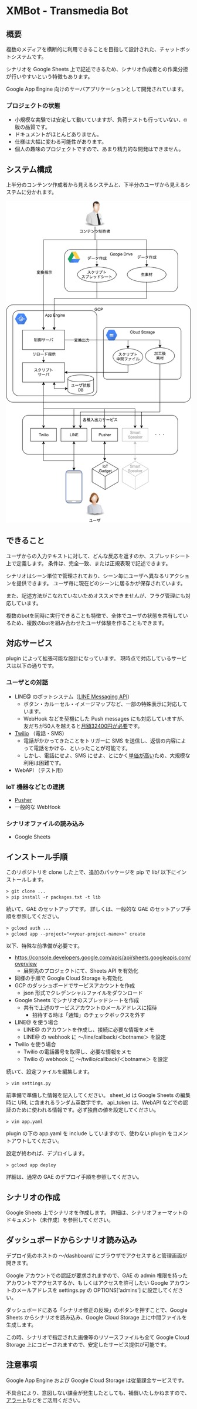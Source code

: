 # XMBot - Transmedia Bot

## 概要

複数のメディアを横断的に利用できることを目指して設計された、チャットボットシステムです。

シナリオを Google Sheets 上で記述できるため、シナリオ作成者との作業分担が行いやすいという特徴もあります。

Google App Engine 向けのサーバアプリケーションとして開発されています。

### プロジェクトの状態

- 小規模な実験では安定して動いていますが、負荷テストも行っていない、α版の品質です。
- ドキュメントがほとんどありません。
- 仕様は大幅に変わる可能性があります。
- 個人の趣味のプロジェクトですので、あまり精力的な開発はできません。

## システム構成
上半分のコンテンツ作成者から見えるシステムと、下半分のユーザから見えるシステムに分かれます。

![システム構成図](./docs/system_diagram.png)

## できること

ユーザからの入力テキストに対して、どんな反応を返すのか、スプレッドシート上で定義します。
条件は、完全一致、または正規表現で記述できます。

シナリオはシーン単位で管理されており、シーン毎にユーザへ異なるリアクションを提供できます。
ユーザ毎に現在どのシーンに居るかが保存されています。

また、記述方法がこなれていないためオススメできませんが、フラグ管理にも対応しています。

複数のbotを同時に実行できることも特徴で、全体でユーザの状態を共有しているため、複数のbotを組み合わせたユーザ体験を作ることもできます。

## 対応サービス

plugin によって拡張可能な設計になっています。
現時点で対応しているサービスは以下の通りです。

### ユーザとの対話

- LINE@ のボットシステム（[LINE Messaging API](https://developers.line.me/ja/services/messaging-api/)）
  - ボタン・カルーセル・イメージマップなど、一部の特殊表示に対応しています。
  - WebHook などを契機にした Push messages にも対応していますが、友だちが50人を越えると[月額32400円が必要](https://at.line.me/jp/plan)です。
- [Twilio](https://twilio.kddi-web.com/) （電話・SMS）
  - 電話がかかってきたことをトリガーに SMS を送信し、返信の内容によって電話をかける、といったことが可能です。
  - しかし、電話にせよ、SMS にせよ、とにかく[単価が高い](https://twilio.kddi-web.com/price/)ため、大規模な利用は困難です。
- WebAPI （テスト用）

### IoT 機器などとの連携

- [Pusher](https://pusher.com/)
- 一般的な WebHook

### シナリオファイルの読み込み

- Google Sheets

## インストール手順

このリポジトリを clone した上で、追加のパッケージを pip で lib/ 以下にインストールします。

    > git clone ...
    > pip install -r packages.txt -t lib

続いて、GAE のセットアップです。
詳しくは、一般的な GAE のセットアップ手順を参照してください。

    > gcloud auth ...
    > gcloud app --project="<<your-project-name>>" create

以下、特殊な前準備が必要です。

- https://console.developers.google.com/apis/api/sheets.googleapis.com/overview
  - 展開先のプロジェクトにて、Sheets API を有効化
- 同様の手順で Google Cloud Storage も有効化
- GCP のダッシュボードでサービスアカウントを作成
  - json 形式でクレデンシャルファイルをダウンロード
- Google Sheets でシナリオのスプレッドシートを作成
  - 共有で上述のサービスアカウントのメールアドレスに招待
    - 招待する時は「通知」のチェックボックスを外す
- LINE@ を使う場合
  - LINE@ のアカウントを作成し、接続に必要な情報をメモ
  - LINE@ の webhook に 〜/line/callback/＜botname＞ を設定
- Twilio を使う場合
  - Twilio の電話番号を取得し、必要な情報をメモ
  - Twilio の webhook に 〜/twilio/callback/＜botname＞ を設定

続いて、設定ファイルを編集します。

    > vim settings.py

前準備で準備した情報を記入してください。
sheet_id は Google Sheets の編集時に URL に含まれるランダム英数字です。
api_token は、WebAPI などでの認証のために使われる情報です。必ず独自の値を設定してください。

    > vim app.yaml

plugin の下の app.yaml を include していますので、使わない plugin をコメントアウトしてください。

設定が終われば、デプロイします。

    > gcloud app deploy

詳細は、通常の GAE のデプロイ手順を参照してください。

## シナリオの作成

Google Sheets 上でシナリオを作成します。
詳細は、シナリオフォーマットのドキュメント（未作成）を参照してください。

## ダッシュボードからシナリオ読み込み

デプロイ先のホストの 〜/dashboard/ にブラウザでアクセスすると管理画面が開きます。

Google アカウントでの認証が要求されますので、GAE の admin 権限を持ったアカウントでアクセスするか、もしくはアクセスを許可したい Google アカウントのメールアドレスを settings.py の OPTIONS['admins'] に設定してください。

ダッシュボードにある「シナリオ修正の反映」のボタンを押すことで、Google Sheets からシナリオを読み込み、Google Cloud Storage 上に中間ファイルを生成します。

この時、シナリオで指定された画像等のリソースファイルも全て Google Cloud Storage 上にコピーされますので、安定したサービス提供が可能です。

## 注意事項

Google App Engine および Google Cloud Storage は従量課金サービスです。

不具合により、意図しない課金が発生したとしても、補償いたしかねますので、[アラート](https://cloud.google.com/billing/docs/how-to/budgets?hl=ja&ref_topic=6288636&visit_id=1-636539550464473783-319035179&rd=1)などをご活用ください。
